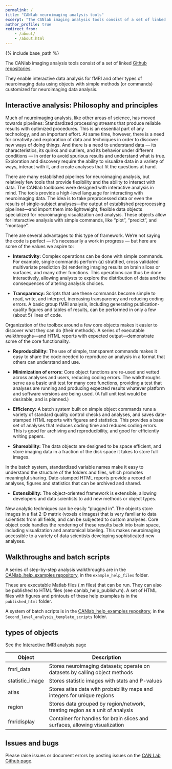 ```yaml
---
permalink: /
title: "CANlab neuroimaging analysis tools"
excerpt: "The CANlab imaging analysis tools consist of a set of linked Github repositories. This site serves as the point of entry for using these tools."
author_profile: true
redirect_from:
    - /about/
    - /about.html
---
```

{% include base_path %}

The CANlab imaging analysis tools consist of a set of linked [Github repositories](/repositories.md).

They enable interactive data analysis for fMRI and other types of neuroimaging data using objects with simple methods (or commands) customized for neuroimaging data analysis.  

## Interactive analysis: Philosophy and principles

Much of neuroimaging analysis, like other areas of science, has moved towards pipelines: Standardized processing streams that produce reliable results with optimized procedures. This is an essential part of any technology, and an important effort. At same time, however, there is a need for creativity and exploration of data and techniques in order to discover new ways of doing things. And there is a need to understand data — its characteristics, its quirks and outliers, and its behavior under different conditions — in order to avoid spurious results and understand what is true. Exploration and discovery require the ability to visualize data in a variety of ways, interact with it, and create analyses that fit the questions at hand.  

There are many established pipelines for neuroimaging analysis, but relatively few tools that provide flexibility and the ability to interact with data. The CANlab toolboxes were designed with interactive analysis in mind.  The tools provide a high-level language for interacting with neuroimaging data. The idea is to take preprocessed data or even the results of single-subject analyses—the output of established preprocessing pipelines—and import them into lightweight, flexible data objects specialized for neuroimaging visualization and analysis.  These objects allow for interactive analysis with simple commands, like “plot”, “predict”, and “montage”.  

There are several advantages to this type of framework. We’re not saying the code is perfect — it’s necessarily a work in progress — but here are some of the values we aspire to:

* **Interactivity:** Complex operations can be done with simple commands. For example, single commands perform (a) stratified, cross validated multivariate prediction (b) rendering imaging results on brain slices or surfaces, and many other functions. This operations can thus be done interactively, allowing analysts to explore the distribution of data and the consequences of altering analysis choices.

* **Transparency:** Scripts that use these commands become simple to read, write, and interpret, increasing transparency and reducing coding errors. A basic group fMRI analysis, including generating publication-quality figures and tables of results, can be performed in only a few (about 5) lines of code.

Organization of the toolbox around a few core objects makes it easier to discover what they can do (their methods). A series of executable walkthroughs—and HTML reports with expected output—demonstrate some of the core functionality.

* **Reproducibility:** The use of simple, transparent commands makes it easy to share the code needed to reproduce an analysis in a format that others can understand and use.

* **Minimization of errors:** Core object functions are re-used and vetted across analyses and users, reducing coding errors. The walkthroughs serve as a basic unit test for many core functions, providing a test that analyses are running and producing expected results whatever platform and software versions are being used.  (A full unit test would be desirable, and is planned.)

* **Efficiency:** A batch system built on simple object commands runs a variety of standard quality control checks and analyses, and saves date-stamped HTML reports with figures and statistics. This provides a base set of analyses that reduces coding time and reduces coding errors. This is good for archiving and reproducibility, and good for efficiently writing papers.

* **Shareability:** The data objects are designed to be space efficient, and store imaging data in a fraction of the disk space it takes to store full images.

In the batch system, standardized variable names make it easy to understand the structure of the folders and files, which promotes meaningful sharing. Date-stamped HTML reports provide a record of analyses, figures and statistics that can be archived and shared.

* **Extensibility:** The object-oriented framework is extensible, allowing developers and data scientists to add new methods or object types.

New analytic techniques can be easily “plugged in”. The objects store images in a flat 2-D matrix (voxels x images) that is very familiar to data scientists from all fields, and can be subjected to custom analyses. Core object code handles the rendering of these results back into brain space, including visualization and anatomical labeling. This makes neuroimaging accessible to a variety of data scientists developing sophisticated new analyses.

## Walkthroughs and batch scripts

A series of step-by-step analysis walkthroughs are in the [CANlab_help_examples repository](https://github.com/canlab/CANlab_help_examples), in the `example_help_files` folder.

These are executable Matlab files (.m files) that can be run. They can also be published to HTML files (see canlab_help_publish.m). A set of HTML files with figures and printouts of these help examples is in the `published_html` folder.

A system of batch scripts is in the [CANlab_help_examples repository](https://github.com/canlab/CANlab_help_examples), in the `Second_level_analysis_template_scripts` folder.

## types of objects

See the [Interactive fMRI analysis page](/objectoriented/)

| Object            | Description                                                                 |
| --------          | --------------------------------------------------------------------------- |
| fmri_data         | Stores neuroimaging datasets; operate on datasets by calling object methods |
| statistic_image   | Stores statistic images with stats and P-values                             |
| atlas             | Stores atlas data with probability maps and integers for unique regions     |
| region            | Stores data grouped by region/network, treating region as a unit of analysis|
| fmridisplay       | Container for handles for brain slices and surfaces, allowing visualization |

## Issues and bugs

Please raise issues or document errors by posting issues on the [CAN Lab Github page](https://github.com/canlab/CanlabCore/issues).
